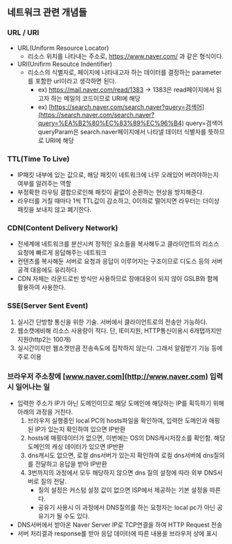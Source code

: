 ## 네트워크 관련 개념들

### URL / URI
- URL(Uniform Resource Locator)
    - 리소스 위치를 나타내는 주소로, https://www.naver.com/ 과 같은 형식이다.
- URI(Unifirm Resoutce Indentifier)
    - 리소스의 식별자로, 페이지에 나타내고자 하는 데이터를 결정하는 parameter를 포함한 url이라고 생각하면 된다.
        - ex) https://mail.naver.com/read/1383 → 1383은 read페이지에서 읽고자 하는 메일의 코드이므로 URI에 해당
        - ex) [https://search.naver.com/search.naver?query=검색어](https://search.naver.com/search.naver?query=%EA%B2%80%EC%83%89%EC%96%B4)  query=검색어 queryParam은 search.naver페이지에서 나타낼 데이터 식별자를 뜻하므로 URI에 해당

### TTL(Time To Live)
- IP패킷 내부에 있는 값으로, 해당 패킷이 네트워크에 너무 오래있어 버려야하는지 여부를 알려주는 역할
- 부정확한 라우팅 결합으로인해 패킷이 끝없이 순환하는 현상을 방지해준다.
- 라우터를 거칠 때마다 1씩 TTL값이 감소하고, 0이하로 떨어지면 라우터는 더이상 패킷을 보내지 않고 폐기한다.

### CDN(Content Delivery Network)
- 전세계에 네트워크를 분산시켜 정적인 요소들을 복사해두고 클라이언트의 리소스 요청에 빠르게 응답해주는 네트워크
- 컨텐츠를 복사해둔 서버로 요청과 응답이 이루어지는 구조이므로 디도스 등의 서버 공격 대응에도 유리하다.
- CDN 자체는 라운드로빈 방식만 사용하므로 장애대응이 되지 않아 GSLB와 함께 활용하여 사용한다.

### SSE(Server Sent Event)
1. 실시간 단방향 통신을 위한 기술. 서버에서 클라이언트로의 전송만 가능하다.
2. 웹소캣에비해 리소스 사용량이 적다. 단, IE미지원, HTTP통신이용시 6개탭까지만 지원(http2는 100개)
3. 실시간이지만 웹소캣만큼 전송속도에 집착하지 않는다. 그래서 알람받기 기능 등에 주로 이용

### 브라우저 주소창에 [www.naver.com](http://www.naver.com) 입력 시 일어나는 일
- 입력한 주소가 IP가 아닌 도메인이므로 해당 도메인에 해당하는 IP를 획득하기 위해 아래의 과정을 거친다.
    1. 브라우저 실행중인 local PC의 hosts파일을 확인하여, 입력한 도메인과 매핑된 IP가 있는지 확인하여 있으면 IP반환
    2. hosts에 매핑데이터가 없으면, 이번에는 OS의 DNS캐시저장소를 확인함. 해당 도메인의 캐싱 데이터가 있으면 IP반환
    3. dns캐시도 없으면, 로컬 dns서버가 있는지 확인하여 로컬 dns서버에 dns질의를 전달하고 응답을 받아 IP반환
    4. 3번까지의 과정에서 모두 해당하지 않으면 dns 질의 설정에 따라 외부 DNS서버로 질의 전달.
        - 질의 설정은 커스텀 설정 값이 없으면 ISP에서 제공하는 기본 설정을 따른다.
        - 공유기 사용시 이 과정에서 DNS질의를 하는 요청자는 local pc가 아닌 공유기가 될 수도 있다.
- DNS서버에서 받아온 Naver Server IP로 TCP연결을 하여 HTTP Request 전송
- 서버 처리결과 response를 받아 응답 데이터에 따른 내용을 브라우저 상에 표시